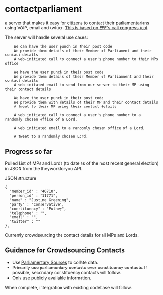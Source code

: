 # contactparliament
a server that makes it easy for citizens to contact their parliamentarians using VOIP, email and twitter. [This is based on EFF's call congress tool](https://github.com/EFForg/call-congress).

The server will handle several use cases:
```
    We can have the user punch in their post code
    We provide them details of their Member of Parliament and their contact details
    A web-initiated call to connect a user's phone number to their MPs office

    We have the user punch in their post code
    We provide them details of their Member of Parliamnent and their contact details
    A web initated email to send from our server to their MP using their contact details

    We have the user punch in their post code
    We provide them with details of their MP and their contact details
    A tweet to their MP using their contact details

    A web initiated call to connect a user's phone number to a randomly chosen office of a Lord.

    A web initiated email to a randomly chosen office of a Lord.

    A tweet to a randomly chosen Lord.
```
## Progress so far

Pulled List of MPs and Lords (to date as of the most recent general election) in JSON from the theyworkforyou API.


JSON structure
```
{
  "member_id" : "40710",
  "person_id" : "11771",
  "name" : "Justine Greening",
  "party" : "Conservative",
  "constituency" : "Putney",
  "telephone" : "",
  "email" : "",
  "twitter" : ""
},
```

Currently crowdsourcing the contact details for all MPs and Lords.

## Guidance for Crowdsourcing Contacts
* Use [Parliamentary Sources](http://www.parliament.uk/mps-lords-and-offices/) to collate data.
* Primarily use parliamentary contacts over constituency contacts. If possible, secondary constituency contacts will follow.
* Only use publicly available information.


When complete, intergration with existing codebase will follow.
